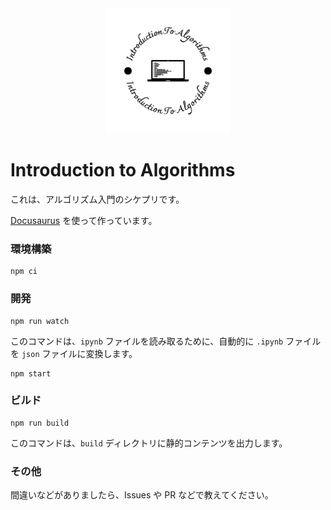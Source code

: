 <div style="text-align:center"><img src="./static/img/logo-black.svg" alt="logo" height="200px" ></div>

# Introduction to Algorithms

これは、アルゴリズム入門のシケプリです。

[Docusaurus](https://docusaurus.io/) を使って作っています。

### 環境構築

```shell
npm ci
```

### 開発

```shell
npm run watch
```

このコマンドは、`ipynb` ファイルを読み取るために、自動的に `.ipynb` ファイルを `json` ファイルに変換します。

```shell
npm start
```

### ビルド

```shell
npm run build
```

このコマンドは、`build` ディレクトリに静的コンテンツを出力します。

### その他

間違いなどがありましたら、Issues や PR などで教えてください。
